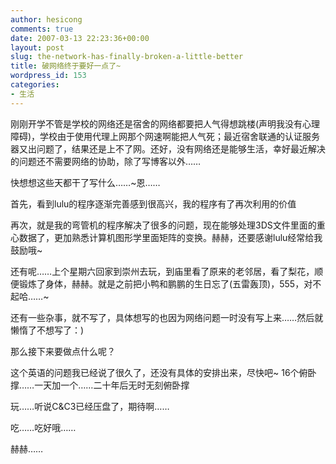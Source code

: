 ```yaml
---
author: hesicong
comments: true
date: 2007-03-13 22:23:36+00:00
layout: post
slug: the-network-has-finally-broken-a-little-better
title: 破网络终于要好一点了~
wordpress_id: 153
categories:
- 生活
---
```



刚刚开学不管是学校的网络还是宿舍的网络都要把人气得想跳楼(声明我没有心理障碍)，学校由于使用代理上网那个网速啊能把人气死；最近宿舍联通的认证服务器又出问题了，结果还是上不了网。还好，没有网络还是能够生活，幸好最近解决的问题还不需要网络的协助，除了写博客以外……

快想想这些天都干了写什么……~恩……

首先，看到lulu的程序逐渐完善感到很高兴，我的程序有了再次利用的价值

再次，就是我的弯管机的程序解决了很多的问题，现在能够处理3DS文件里面的重心数据了，更加熟悉计算机图形学里面矩阵的变换。赫赫，还要感谢lulu经常给我鼓励哦~

还有呢……上个星期六回家到崇州去玩，到庙里看了原来的老邻居，看了梨花，顺便锻炼了身体，赫赫。就是之前把小鸭和鹏鹏的生日忘了(五雷轰顶)，555，对不起哈……~

还有一些杂事，就不写了，具体想写的也因为网络问题一时没有写上来……然后就懒惰了不想写了：)

那么接下来要做点什么呢？

这个英语的问题我已经说了很久了，还没有具体的安排出来，尽快吧~
16个俯卧撑……一天加一个……二十年后无时无刻俯卧撑

玩……听说C&C3已经压盘了，期待啊……

吃……吃好哦……

赫赫……
